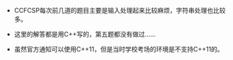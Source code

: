 - CCFCSP每次前几道的题目主要是输入处理起来比较麻烦，字符串处理也比较多。

- 这里的解答都是用C++写的，第五题都没有做过……

- 虽然官方通知可以使用C++11，但是当时学校考场的环境是不支持C++11的。